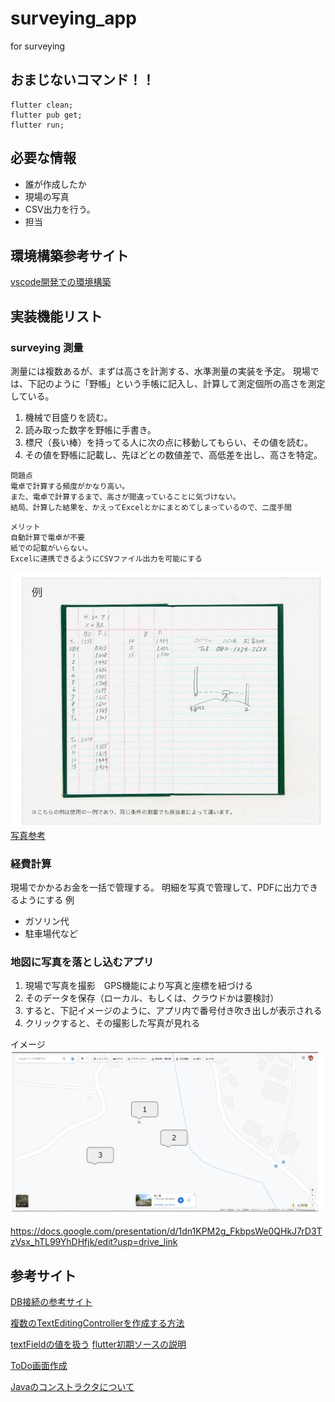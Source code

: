 # surveying_app

for surveying

## おまじないコマンド！！

```
flutter clean;
flutter pub get;
flutter run;
```

## 必要な情報
- 誰が作成したか
- 現場の写真
- CSV出力を行う。
- 担当


## 環境構築参考サイト

[vscode開発での環境構築](https://zenn.dev/kazutxt/books/flutter_practice_introduction/viewer/06_chapter1_environment)


## 実装機能リスト

### surveying 測量
測量には複数あるが、まずは高さを計測する、水準測量の実装を予定。
現場では、下記のように「野帳」という手帳に記入し、計算して測定個所の高さを測定している。

1. 機械で目盛りを読む。
1. 読み取った数字を野帳に手書き。
1. 標尺（長い棒）を持ってる人に次の点に移動してもらい、その値を読む。
1. その値を野帳に記載し、先ほどとの数値差で、高低差を出し、高さを特定。


```
問題点
電卓で計算する頻度がかなり高い。
また、電卓で計算するまで、高さが間違っていることに気づけない。
結局、計算した結果を、かえってExcelとかにまとめてしまっているので、二度手間
```

```
メリット
自動計算で電卓が不要
紙での記載がいらない。
Excelに連携できるようにCSVファイル出力を可能にする
```
![](img/2023-11-03-104510.png)
[写真参考](https://www.kokuyo-st.co.jp/stationery/fieldnote/howto/)

### 経費計算
現場でかかるお金を一括で管理する。
明細を写真で管理して、PDFに出力できるようにする
例
- ガソリン代
- 駐車場代など

### 地図に写真を落とし込むアプリ

1. 現場で写真を撮影　GPS機能により写真と座標を紐づける
1. そのデータを保存（ローカル、もしくは、クラウドかは要検討）
1. すると、下記イメージのように、アプリ内で番号付き吹き出しが表示される
1. クリックすると、その撮影した写真が見れる

イメージ
![](img/2023-11-03-111948.png)


https://docs.google.com/presentation/d/1dn1KPM2g_FkbpsWe0QHkJ7rD3TzVsx_hTL99YhDHfjk/edit?usp=drive_link




## 参考サイト




[DB接続の参考サイト](https://yakiimosan.com/flutter-sqlite-basic/#index_id0)



[複数のTextEditingControllerを作成する方法](https://zenn.dev/akinori25/articles/801c24178e782c)

[textFieldの値を扱う](https://minoru-maru.com/%E3%80%90flutter%E3%80%91%E3%83%86%E3%82%AD%E3%82%B9%E3%83%88%E3%83%9C%E3%83%83%E3%82%AF%E3%82%B9%E3%81%AB%E5%85%A5%E5%8A%9B%E3%81%95%E3%82%8C%E3%81%9F%E6%96%87%E5%AD%97%E5%88%97%E3%82%92%E6%89%B1/)
[flutter初期ソースの説明](https://qiita.com/naoaki_kaito/items/ed77ee085ad61f951784)


[ToDo画面作成](https://qiita.com/t_k_t/items/29848ac897e159030843)

[Javaのコンストラクタについて](https://www.javadrive.jp/start/extends/index4.html)
